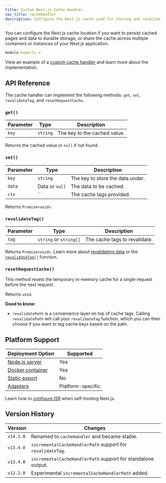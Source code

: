 ```yaml
---
title: Custom Next.js Cache Handler
nav_title: cacheHandler
description: Configure the Next.js cache used for storing and revalidating data to use any external service like Redis, Memcached, or others.
---
```


You can configure the Next.js cache location if you want to persist cached pages and data to durable storage, or share the cache across multiple containers or instances of your Next.js application.

```js filename="next.config.js"
module.exports =
```

View an example of a [custom cache handler](/docs/app/guides/self-hosting#configuring-caching) and learn more about the implementation.

## API Reference

The cache handler can implement the following methods: `get`, `set`, `revalidateTag`, and `resetRequestCache`.

### `get()`

| Parameter | Type     | Description                  |
| --------- | -------- | ---------------------------- |
| `key`     | `string` | The key to the cached value. |

Returns the cached value or `null` if not found.

### `set()`

| Parameter | Type           | Description                      |
| --------- | -------------- | -------------------------------- |
| `key`     | `string`       | The key to store the data under. |
| `data`    | Data or `null` | The data to be cached.           |
| `ctx`     | ``             | The cache tags provided.         |

Returns `Promise<void>`.

### `revalidateTag()`

| Parameter | Type                   | Description                   |
| --------- | ---------------------- | ----------------------------- |
| `tag`     | `string` or `string[]` | The cache tags to revalidate. |

Returns `Promise<void>`. Learn more about [revalidating data](/docs/app/guides/incremental-static-regeneration) or the [`revalidateTag()`](/docs/app/api-reference/functions/revalidateTag) function.

### `resetRequestCache()`

This method resets the temporary in-memory cache for a single request before the next request.

Returns `void`.

**Good to know:**

- `revalidatePath` is a convenience layer on top of cache tags. Calling `revalidatePath` will call your `revalidateTag` function, which you can then choose if you want to tag cache keys based on the path.

## Platform Support

| Deployment Option                                                   | Supported         |
| ------------------------------------------------------------------- | ----------------- |
| [Node.js server](/docs/app/getting-started/deploying#nodejs-server) | Yes               |
| [Docker container](/docs/app/getting-started/deploying#docker)      | Yes               |
| [Static export](/docs/app/getting-started/deploying#static-export)  | No                |
| [Adapters](/docs/app/getting-started/deploying#adapters)            | Platform-specific |

Learn how to [configure ISR](/docs/app/guides/self-hosting#caching-and-isr) when self-hosting Next.js.

## Version History

| Version   | Changes                                                      |
| --------- | ------------------------------------------------------------ |
| `v14.1.0` | Renamed to `cacheHandler` and became stable.                 |
| `v13.4.0` | `incrementalCacheHandlerPath` support for `revalidateTag`.   |
| `v13.4.0` | `incrementalCacheHandlerPath` support for standalone output. |
| `v12.2.0` | Experimental `incrementalCacheHandlerPath` added.            |

